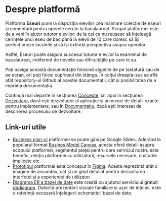 # Despre platformă

Platforma **Eseuri** pune la dispoziția elevilor cea maimare colecție de eseuri și comentarii pentru operele cerute la bacalaureat. Scopul platformei este de a veni în ajutor tuturor elevilor: de la cei ce nu reușesc să înțeleagă cerințele unui eseu de bac până la elevii de 10 care doresc să își perfecționeze lucrările și să își extindă perspectiva asupra operelor.

Astfel, Eseuri poate asigura succesul tuturor elevilor la examenul de bacalaureat, indiferent de nevoile sau dificultățile pe care le au.

Poți naviga această documentație folosind săgețile de pe tastatură sau de pe ecran, ori poți folosi cuprinsul din stânga. În colțul dreapta-sus se află atât repository-ul Github al acestei documentații, cât și posibilitatea de a imprima documentația.

Continuă mai departe în secțiunea [Concepte](/concepte.md), iar apoi în secțiunea [Dezvoltare](/dezvoltare/ghid.md), dacă ești dezvoltator al aplicației și ai nevoie de detalii exacte pentru implementare, sau în [Documentație](/documentație.md), dacă ești interesat de descrierea procesului de dezvoltare.

## Link-uri utile

- [Business plan-ul][1] platformei se poate găsi pe Google Slides. Aderând la popularul format [Busines Model Canvas][2], acesta oferă detalii asupra scopului platformei, segmentul pieței pentru care serviciul nostru este benefic, relația platformei cu utilizatorii, resursele necesare, costurile implicate etc.
- [Prototipul][3] platformei este conceput în [Figma]. Acesta reprezintă atât o imagine de ansamblu, cât și un ghid detaliat pentru dezvoltarea interfeței și a experienței de utilizator.
- [Diagrama ER a bazei de date][4] este creată cu ajutorul serviciului gratuit [dbdiagram]. Datorită prezentării vizuale familiare și ușor de înțeles, este o referință necesară înțelegerii schematicii bazei de date.

[1]: https://docs.google.com/presentation/d/1bKMsCSciHUsiMy7Lg7-0SCBnQGAnBxZ8NDw0_tS32g0
[2]: https://en.wikipedia.org/wiki/Business_Model_Canvas
[3]: https://www.figma.com/file/eNTTW9Hj7KzglbLifcj8Zt/Prototip
[4]: https://dbdiagram.io/d/602fa29efcdcb6230b20958d
[figma]: https://www.figma.com/
[dbdiagram]: https://dbdiagram.io
